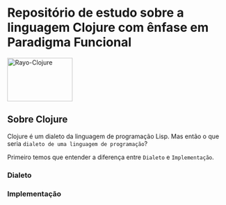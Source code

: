 # Repositório de estudo sobre a linguagem Clojure com ênfase em Paradigma Funcional

<img align="center" alt="Rayo-Clojure" height="100" width="150" src="https://cdn.jsdelivr.net/gh/devicons/devicon/icons/clojure/clojure-original.svg"/>

## Sobre Clojure

Clojure é um dialeto da linguagem de programação Lisp. Mas então o que seria `dialeto de uma linguagem de programação`?

Primeiro temos que entender a diferença entre `Dialeto` e `Implementação`.

### Dialeto

### Implementação
